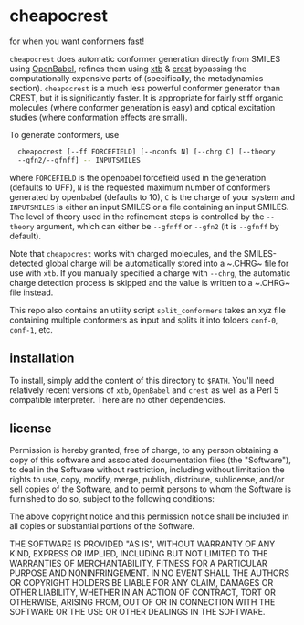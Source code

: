 # cheapocrest

for when you want conformers fast!

`cheapocrest` does automatic conformer generation directly from SMILES using
[OpenBabel](http://openbabel.org/wiki/Main_Page), refines them using
[xtb](https://github.com/grimme-lab/xtb) &
[crest](https://github.com/grimme-lab/crest) bypassing the computationally
expensive parts of (specifically, the metadynamics section). `cheapocrest` is
a much less powerful conformer generator than CREST, but it is significantly
faster. It is appropriate for fairly stiff organic molecules (where conformer
generation is easy) and optical excitation studies (where conformation effects
are small).

To generate conformers, use

```bash
  cheapocrest [--ff FORCEFIELD] [--nconfs N] [--chrg C] [--theory
  --gfn2/--gfnff] -- INPUTSMILES
```

where `FORCEFIELD` is the openbabel forcefield used in the generation
(defaults to UFF), `N` is the requested maximum number of conformers generated
by openbabel (defaults to 10), `C` is the charge of your system  and `INPUTSMILES`
is either an input SMILES or a file containing an input SMILES. The level of theory
used in the refinement steps is controlled by the `--theory` argument, which can
either be `--gfnff` or `--gfn2` (it is `--gfnff` by default).

Note that `cheapocrest` works with charged molecules, and the SMILES-detected
global  charge will be automatically stored into a ~.CHRG~ file for use
with `xtb`. If you manually specified a charge with `--chrg`, the automatic
charge detection process is skipped and the value is written to a ~.CHRG~ file
instead.

This repo also contains an utility script `split_conformers` takes an xyz file
containing multiple conformers as input and splits it into folders `conf-0`,
`conf-1`, etc.

## installation

To install, simply add the content of this directory to `$PATH`. You'll need
relatively recent versions of `xtb`, `OpenBabel` and `crest` as well as a Perl
5 compatible interpreter. There are no other dependencies.


## license

Permission is hereby granted, free of charge, to any person obtaining
a copy of this software and associated documentation files (the
"Software"), to deal in the Software without restriction, including
without limitation the rights to use, copy, modify, merge, publish,
distribute, sublicense, and/or sell copies of the Software, and to
permit persons to whom the Software is furnished to do so, subject to
the following conditions:

The above copyright notice and this permission notice shall be
included in all copies or substantial portions of the Software.

THE SOFTWARE IS PROVIDED "AS IS", WITHOUT WARRANTY OF ANY KIND,
EXPRESS OR IMPLIED, INCLUDING BUT NOT LIMITED TO THE WARRANTIES OF
MERCHANTABILITY, FITNESS FOR A PARTICULAR PURPOSE AND NONINFRINGEMENT.
IN NO EVENT SHALL THE AUTHORS OR COPYRIGHT HOLDERS BE LIABLE FOR ANY
CLAIM, DAMAGES OR OTHER LIABILITY, WHETHER IN AN ACTION OF CONTRACT,
TORT OR OTHERWISE, ARISING FROM, OUT OF OR IN CONNECTION WITH THE
SOFTWARE OR THE USE OR OTHER DEALINGS IN THE SOFTWARE.
